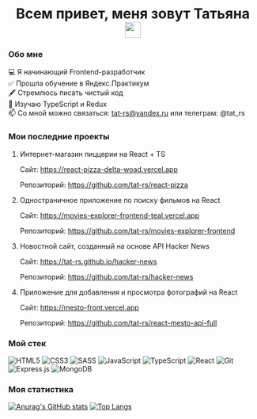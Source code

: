 <h1 align="center">Всем привет, меня зовут Татьяна 
<img src="https://github.com/blackcater/blackcater/raw/main/images/Hi.gif" height="32"/></h1>

### Обо мне

💻 Я начинающий Frontend-разработчик  
✅ Прошла обучение в Яндекс.Практикум  
🖋 Стремлюсь писать чистый код  
📖 Изучаю TypeScript и Redux  
📫 Со мной можно связаться: tat-rs@yandex.ru или телеграм: @tat_rs

### Мои последние проекты

1. Интернет-магазин пиццерии на React + TS

   Сайт: <a href="https://react-pizza-delta-woad.vercel.app">https://react-pizza-delta-woad.vercel.app</a>

   Репозиторий: <a href="https://github.com/tat-rs/react-pizza">https://github.com/tat-rs/react-pizza</a>

2. Одностраничное приложение по поиску фильмов на React

   Сайт: <a href="https://movies-explorer-frontend-teal.vercel.app/">https://movies-explorer-frontend-teal.vercel.app</a>

   Репозиторий: <a href="https://github.com/tat-rs/movies-explorer-frontend">https://github.com/tat-rs/movies-explorer-frontend</a>

3. Новостной сайт, созданный на основе API Hacker News

   Сайт: <a href="https://tat-rs.github.io/hacker-news/">https://tat-rs.github.io/hacker-news</a>

   Репозиторий: <a href="https://github.com/tat-rs/hacker-news">https://github.com/tat-rs/hacker-news</a>

4. Приложение для добавления и просмотра фотографий на React

   Сайт: <a href="https://mesto-front.vercel.app">https://mesto-front.vercel.app</a>

   Репозиторий: <a href="https://github.com/tat-rs/react-mesto-api-full">https://github.com/tat-rs/react-mesto-api-full</a>


### Мой стек

![HTML5](https://img.shields.io/badge/HTML-3b3b3b?logo=html5&style=flat&logoColor=red)  ![CSS3](https://img.shields.io/badge/css-3b3b3b?logo=css3&style=flat&logoColor=white)  ![SASS](https://img.shields.io/badge/SASS-3b3b3b?logo=SASS&style=flat&logoColor=hotlink)  ![JavaScript](https://img.shields.io/badge/javascript-3b3b3b?logo=javascript&style=flat&logoColor=23323330)   ![TypeScript](https://img.shields.io/badge/typescript-3b3b3b?style=flat&logo=typescript&logoColor=23007ACC&labelColor=3b3b3b)  ![React](https://img.shields.io/badge/react-3b3b3b?logo=react&style=flat&logoColor=2361DAFB) 	![Git](https://img.shields.io/badge/Git-3b3b3b?logo=git&style=flat&logoColor=23F05033)  ![Express.js](https://img.shields.io/badge/express-3b3b3b?logo=express&style=flat&logoColor=%2361DAFB)  ![MongoDB](https://img.shields.io/badge/MongoDB-3b3b3b?logo=mongodb&style=flat&logoColor=234ea94b)


### Моя статистика

[![Anurag's GitHub stats](https://github-readme-stats.vercel.app/api?username=tat-rs&theme=highcontrast&show_icons=true)](https://github.com/tat-rs/github-readme-stats) [![Top Langs](https://github-readme-stats.vercel.app/api/top-langs/?username=tat-rs&layout=compact&theme=highcontrast&show_icons=true)](https://github.com/tat-rs/github-readme-stats)
